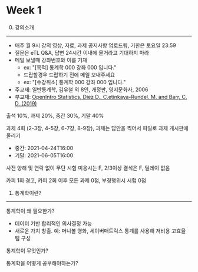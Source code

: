 Week 1
========

0. 강의소개
--------

- 매주 월 9시 강의 영상, 자료, 과제 공지사항 업로드됨, 기한은 토요일 23:59
- 질문은 eTL Q&A, 답변 24시간 이내에 올거라고 기대하지 마라
- 메일 보낼때 강좌번호와 이름 기재
  - ex: "[목적] 통계학 000 강좌 000 입니다."
  - 드랍할경우 드랍하기 전에 메일 보내주세요
  - ex: "[수강취소] 통계학 000 강좌 000 입니다."
- 주교재: 일반통계학, 김우철 외 8인, 개정판, 영지문화사, 2006
- 부교재: [OpenIntro Statistics, Diez D., C.etinkaya-Rundel. M. and Barr, C. D.  (2019)](https://www.openintro.org/book/os/)

출석 10%, 과제 20%, 중간 30%, 기말 40%

과제 4회 (2-3장, 4-5장, 6-7장, 8-9장), 과제는 답안을 찍어서 파일로 과제 게시판에
올리기

- 중간: 2021-04-24T16:00
- 기말: 2021-06-05T16:00

사전 양해 및 연락 없이 무단 시험 미응시는 F, 2/3이상 결석은 F, 딜레이 없음

카피 1회 경고, 카피 2회 이후 모든 과제 0점, 부정행위시 시험 0점

1. 통계학이란?
--------
통계학이 왜 필요한가?

- 데이터 기반 합리적인 의사결정 가능
- 새로운 가치 창출. 예: 머니볼 영화, 세이버매트릭스 통계를 사용해 저비용 고효율 팀 구성

통계학이 무엇인가?

통계학을 어떻게 공부해야하는가?
